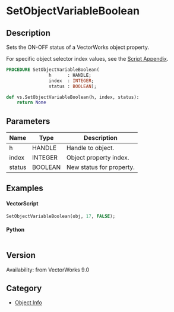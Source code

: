 # SetObjectVariableBoolean

## Description
Sets the ON-OFF status of a VectorWorks object property.

For specific object selector index values, see the [Script Appendix](../Appendix/pages/Appendix%20G%20-%20Object%20Selectors.md).

```pascal
PROCEDURE SetObjectVariableBoolean(
				h      : HANDLE;
				index  : INTEGER;
				status : BOOLEAN);
```

```python
def vs.SetObjectVariableBoolean(h, index, status):
    return None
```

## Parameters
|Name|Type|Description|
|---|---|---|
|h|HANDLE|Handle to object.|
|index|INTEGER|Object property index.|
|status|BOOLEAN|New status for property.|

## Examples
#### VectorScript ####
```pascal
SetObjectVariableBoolean(obj, 17, FALSE);
```
#### Python ####
```python

```

## Version
Availability: from VectorWorks 9.0

## Category
* [Object Info](../Categories/Object%20Info.md)
